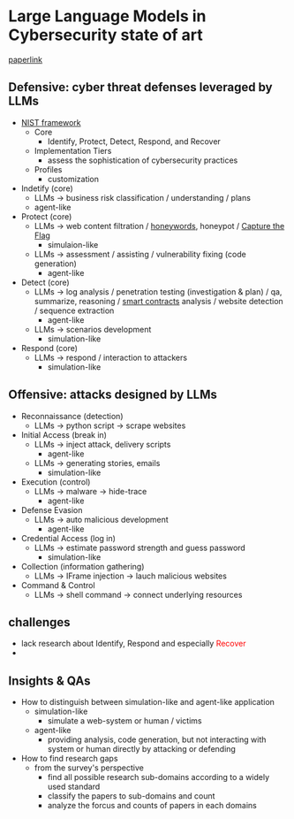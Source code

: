 # Large Language Models in Cybersecurity state of art

[paperlink](https://arxiv.org/abs/2402.00891)

## Defensive: cyber threat defenses leveraged by LLMs
 - [NIST framework](https://en.wikipedia.org/wiki/NIST_Cybersecurity_Framework)
   - Core
     - Identify, Protect, Detect, Respond, and Recover
   - Implementation Tiers
     - assess the sophistication of cybersecurity practices
   - Profiles
     - customization
 - Indetify (core)
   - LLMs $\rightarrow$ business risk classification / understanding / plans
   - agent-like
 - Protect (core)
   - LLMs $\rightarrow$ web content filtration / [honeywords](https://en.wiktionary.org/wiki/honeyword), honeypot / [Capture the Flag](https://en.wikipedia.org/wiki/Capture_the_flag_(cybersecurity))
     - simulaion-like
   - LLMs $\rightarrow$ assessment / assisting / vulnerability fixing (code generation)
     - agent-like
 - Detect (core)
   -  LLMs $\rightarrow$ log analysis / penetration testing (investigation & plan) / qa, summarize, reasoning / [smart contracts](https://en.wikipedia.org/wiki/Smart_contract) analysis / website detection / sequence extraction
      -  agent-like
   -  LLMs $\rightarrow$ scenarios development
      -  simulation-like
-  Respond (core)
   -  LLMs $\rightarrow$ respond / interaction to attackers
      -  simulation-like

## Offensive: attacks designed by LLMs
 - Reconnaissance (detection)
   - LLMs $\rightarrow$ python script $\rightarrow$ scrape websites
 - Initial Access (break in)
   - LLMs $\rightarrow$ inject attack, delivery scripts
     - agent-like
   - LLMs $\rightarrow$ generating stories, emails
     - simulation-like
 - Execution (control)
   - LLMs $\rightarrow$ malware $\rightarrow$ hide-trace
     - agent-like
 - Defense Evasion
   - LLMs $\rightarrow$ auto malicious development 
     - agent-like
 - Credential Access (log in)
   - LLMs $\rightarrow$ estimate password strength and guess password
     - simulation-like
 - Collection (information gathering)
   - LLMs $\rightarrow$ IFrame injection $\rightarrow$ lauch malicious websites
 - Command & Control 
   - LLMs $\rightarrow$ shell command $\rightarrow$ connect underlying resources

## challenges
 - lack research about Identify, Respond and especially <font color =red> Recover</font>
 - 

## Insights & QAs
 - How to distinguish between simulation-like and agent-like application
   - simulation-like
     - simulate a web-system or human / victims
   - agent-like
     - providing analysis, code generation, but not interacting with system or human directly by attacking or defending
 - How to find research gaps
   - from the survey's perspective
     - find all possible research sub-domains according to a widely used standard
     - classify the papers to sub-domains and count
     - analyze the forcus and counts of papers in each domains